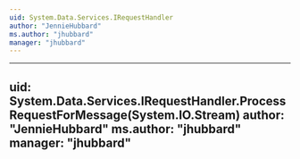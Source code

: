 ```yaml
---
uid: System.Data.Services.IRequestHandler
author: "JennieHubbard"
ms.author: "jhubbard"
manager: "jhubbard"
---
```


---
uid: System.Data.Services.IRequestHandler.ProcessRequestForMessage(System.IO.Stream)
author: "JennieHubbard"
ms.author: "jhubbard"
manager: "jhubbard"
---
